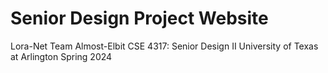 # Senior Design Project Website
Lora-Net
Team Almost-Elbit
CSE 4317: Senior Design II
University of Texas at Arlington
Spring 2024